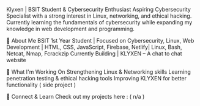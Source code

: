 Klyxen | BSIT Student & Cybersecurity Enthusiast
Aspiring Cybersecurity Specialist with a strong interest in Linux, networking, and ethical hacking. Currently learning the fundamentals of cybersecurity while expanding my knowledge in web development and programming.

🔹 About Me
BSIT 1st Year Student | Focused on Cybersecurity, Linux, Web Development | HTML, CSS, JavaScript, Firebase, Netlify| Linux, Bash, Netcat, Nmap, Fcrackzip
Currently Building | KLYXEN – A chat to chat website

🔹 What I'm Working On
Strengthening Linux & Networking skills
Learning penetration testing & ethical hacking tools
Improving KLYXEN for better functionality ( side project )

🔹 Connect & Learn
Check out my projects here : ( n/a )
